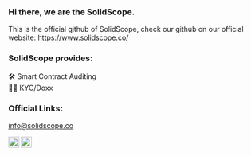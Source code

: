 ### Hi there, we are the SolidScope.

This is the official github of SolidScope, check our github on our official website: https://www.solidscope.co/

### SolidScope provides: 
🛠 Smart Contract Auditing <br />
🦹‍♂️ KYC/Doxx

### Official Links:

info@solidscope.co

[<img align="left" alt="SolidScope | Twitter" width="22px" src="https://cdn.jsdelivr.net/npm/simple-icons@v3/icons/twitter.svg" />][twitter]
[<img align="left" alt="SolidScope | Telegram" width="22px" src="https://cdn.jsdelivr.net/npm/simple-icons@v3/icons/telegram.svg" />][telegram]
<br />

[twitter]: https://twitter.com/solidscopeco
[telegram]: https://t.me/solidscope
